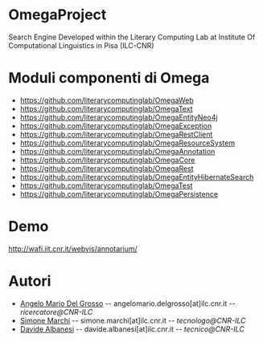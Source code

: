 # OmegaProject
Search Engine Developed within the Literary Computing Lab at Institute Of Computational Linguistics in Pisa (ILC-CNR)
# Moduli componenti di Omega
* https://github.com/literarycomputinglab/OmegaWeb
* https://github.com/literarycomputinglab/OmegaText
* https://github.com/literarycomputinglab/OmegaEntityNeo4j
* https://github.com/literarycomputinglab/OmegaException
* https://github.com/literarycomputinglab/OmegaRestClient
* https://github.com/literarycomputinglab/OmegaResourceSystem
* https://github.com/literarycomputinglab/OmegaAnnotation
* https://github.com/literarycomputinglab/OmegaCore
* https://github.com/literarycomputinglab/OmegaRest
* https://github.com/literarycomputinglab/OmegaEntityHibernateSearch
* https://github.com/literarycomputinglab/OmegaTest
* https://github.com/literarycomputinglab/OmegaPersistence
# Demo  
http://wafi.iit.cnr.it/webvis/annotarium/
# Autori
* [Angelo Mario Del Grosso](https://www.ilc.cnr.it/en/people/angelo-mario-del-grosso/) -- angelomario.delgrosso[at]ilc.cnr.it -- *ricercatore@CNR-ILC*
* [Simone Marchi](https://www.ilc.cnr.it/en/people/simone-marchi/) -- simone.marchi[at]ilc.cnr.it -- *tecnologo@CNR-ILC* 
* [Davide Albanesi](https://www.ilc.cnr.it/en/people/davide-albanesi/) -- davide.albanesi[at]ilc.cnr.it -- *tecnico@CNR-ILC*

